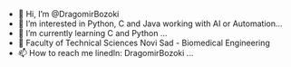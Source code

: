 - 👋 Hi, I’m @DragomirBozoki
- 👀 I’m interested in Python, C and Java working with AI or Automation...
- 🌱 I’m currently learning C and Python ...
- 💞️ Faculty of Technical Sciences Novi Sad - Biomedical Engineering
- 📫 How to reach me linedln: DragomirBozoki  ...

<!---
DragomirBozoki/DragomirBozoki is a ✨ special ✨ repository because its `README.md` (this file) appears on your GitHub profile.
You can click the Preview link to take a look at your changes.
--->
